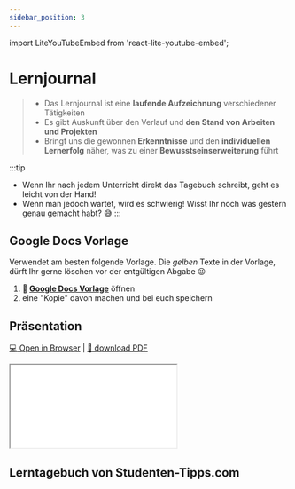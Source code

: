 ```yaml
---
sidebar_position: 3
---
```

import LiteYouTubeEmbed from 'react-lite-youtube-embed';

# Lernjournal

> - Das Lernjournal ist eine **laufende Aufzeichnung** verschiedener Tätigkeiten
> - Es gibt Auskunft über den Verlauf und **den Stand von Arbeiten und Projekten**
> - Bringt uns die gewonnen **Erkenntnisse** und den **individuellen Lernerfolg** näher, was zu einer **Bewusstseinserweiterung** führt
> 

:::tip
- Wenn Ihr nach jedem Unterricht direkt das Tagebuch schreibt, geht es leicht von der Hand!
- Wenn man jedoch wartet, wird es schwierig! Wisst Ihr noch was gestern genau gemacht habt? :sweat_smile:
:::

## Google Docs Vorlage

Verwendet am besten folgende Vorlage. Die _gelben_ Texte in der Vorlage, dürft Ihr gerne löschen vor der entgültigen Abgabe :wink:

1. **:paperclip: [Google Docs Vorlage](https://docs.google.com/document/d/1Pa_FThTbr1Dc1gMTN7aRng5iTRFoYsGSLpmtn8qsx4Y/edit)** öffnen
1. eine "Kopie" davon machen und bei euch speichern

## Präsentation

[:computer: Open in Browser](pathname:///slides/lernjournal) | [:floppy_disk: download PDF](pathname:///slides/lernjournal.pdf)

<iframe src="/bbzbl-modul-431/slides/lernjournal"></iframe>

## Lerntagebuch von Studenten-Tipps.com

<LiteYouTubeEmbed
  id="R2zze7McWvY"
  params="autoplay=1&autohide=1&showinfo=0&rel=0"
  title="DU setzt deinen Fokus falsch - mit Lerntagebuch besser fokussieren und konzentrieren StudentenTipps"
  poster="maxresdefault"
  webp
/>
